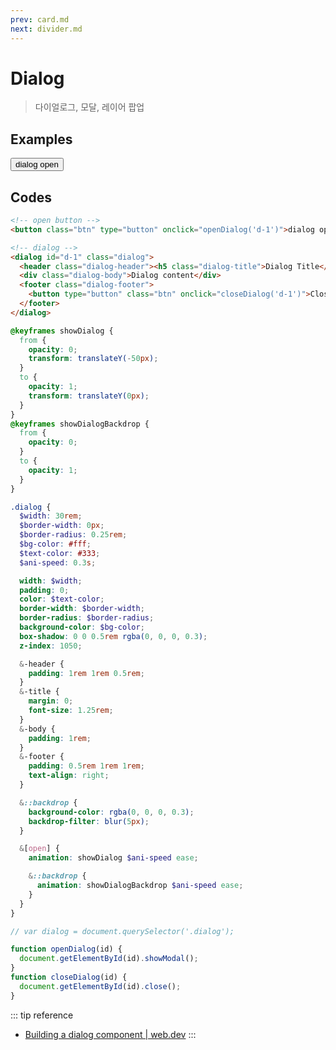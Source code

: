 ```yaml
---
prev: card.md
next: divider.md
---
```


# Dialog

> 다이얼로그, 모달, 레이어 팝업

## Examples

<div class="box">
  <button class="btn" type="button" @click="openDialog">dialog open</button>

  <dialog class="dialog" ref="dialog">
    <header class="dialog-header"><h5 class="dialog-title">Dialog Title</h5></header>
    <div class="dialog-body">Dialog content</div>
    <footer class="dialog-footer">
      <button type="button" class="btn" @click="closeDialog">Close</button>
    </footer>
  </dialog>
</div>

## Codes

<CodeGroup>
  <CodeGroupItem title="html">

```html
<!-- open button -->
<button class="btn" type="button" onclick="openDialog('d-1')">dialog open</button>

<!-- dialog -->
<dialog id="d-1" class="dialog">
  <header class="dialog-header"><h5 class="dialog-title">Dialog Title</h5></header>
  <div class="dialog-body">Dialog content</div>
  <footer class="dialog-footer">
    <button type="button" class="btn" onclick="closeDialog('d-1')">Close</button>
  </footer>
</dialog>
```

  </CodeGroupItem>
  <CodeGroupItem title="SCSS">

```scss
@keyframes showDialog {
  from {
    opacity: 0;
    transform: translateY(-50px);
  }
  to {
    opacity: 1;
    transform: translateY(0px);
  }
}
@keyframes showDialogBackdrop {
  from {
    opacity: 0;
  }
  to {
    opacity: 1;
  }
}

.dialog {
  $width: 30rem;
  $border-width: 0px;
  $border-radius: 0.25rem;
  $bg-color: #fff;
  $text-color: #333;
  $ani-speed: 0.3s;

  width: $width;
  padding: 0;
  color: $text-color;
  border-width: $border-width;
  border-radius: $border-radius;
  background-color: $bg-color;
  box-shadow: 0 0 0.5rem rgba(0, 0, 0, 0.3);
  z-index: 1050;

  &-header {
    padding: 1rem 1rem 0.5rem;
  }
  &-title {
    margin: 0;
    font-size: 1.25rem;
  }
  &-body {
    padding: 1rem;
  }
  &-footer {
    padding: 0.5rem 1rem 1rem;
    text-align: right;
  }

  &::backdrop {
    background-color: rgba(0, 0, 0, 0.3);
    backdrop-filter: blur(5px);
  }

  &[open] {
    animation: showDialog $ani-speed ease;

    &::backdrop {
      animation: showDialogBackdrop $ani-speed ease;
    }
  }
}
```

  </CodeGroupItem>
  <CodeGroupItem title="JS">

```js
// var dialog = document.querySelector('.dialog');

function openDialog(id) {
  document.getElementById(id).showModal();
}
function closeDialog(id) {
  document.getElementById(id).close();
}
```

  </CodeGroupItem>
</CodeGroup>

::: tip reference
- [Building a dialog component | web.dev](https://web.dev/building-a-dialog-component/)
:::

<style lang="scss" scoped>
@keyframes showDialog {
  from {
    opacity: 0;
    transform: translateY(-50px);
  }
  to {
    opacity: 1;
    transform: translateY(0px);
  }
}
@keyframes showDialogBackdrop {
  from {
    opacity: 0;
  }
  to {
    opacity: 1;
  }
}

.dialog {
  $width: 30rem;
  $border-width: 0px;
  $border-radius: 0.25rem;
  $bg-color: #fff;
  $text-color: #333;
  $ani-speed: 0.5s;

  width: $width;
  padding: 0;
  color: $text-color;
  border-width: $border-width;
  border-radius: $border-radius;
  background-color: $bg-color;
  box-shadow: 0 0 0.5rem rgba(0, 0, 0, 0.3);
  z-index: 1050;

  &-header {
    padding: 1rem 1rem 0.5rem;
  }
  &-title {
    margin: 0;
    font-size: 1.25rem;
  }
  &-body {
    padding: 1rem;
  }
  &-footer {
    padding: 0.5rem 1rem 1rem;
    text-align: right;
  }

  &::backdrop {
    background-color: rgba(0, 0, 0, 0.3);
    backdrop-filter: blur(5px);
  }

  &[open] {
    animation: showDialog $ani-speed ease;

    &::backdrop {
      animation: showDialogBackdrop $ani-speed ease;
    }
  }
}
</style>

<script>
export default {
  methods: {
    openDialog() {
      this.$refs.dialog.showModal()
    },
    closeDialog() {
      this.$refs.dialog.close()
    }
  }
}
</script>